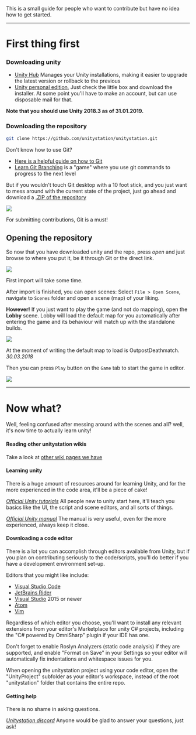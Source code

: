   This is a small guide for people who want to contribute but have no idea how to get started.

***

# First thing first

### Downloading unity
- [Unity Hub](https://unity3d.com/get-unity/download) Manages your Unity installations, making it easier to upgrade the latest version or rollback to the previous
- [Unity personal edition](https://store.unity.com/download?ref=personal),
Just check the little box and download the installer. 
At some point you'll have to make an account, but can use disposable mail for that.

**Note that you should use Unity 2018.3 as of 31.01.2019.**

### Downloading the repository
```bash
git clone https://github.com/unitystation/unitystation.git
```

Don't know how to use Git?

- [Here is a helpful guide on how to Git](https://github.com/unitystation/unitystation/wiki/GIT-basics)
- [Learn Git Branching](https://learngitbranching.js.org) is a "game" where you use git commands to progress to the next level

But if you wouldn't touch Git desktop with a 10 foot stick, and you just want to mess around with the current state of the project, just go ahead and download a [.ZIP of the repository](https://codeload.github.com/unitystation/unitystation/zip/develop)

![](https://image.prntscr.com/image/YUvWfH_uSwmqJnIQCEnDug.png)

For submitting contributions, Git is a must!

## Opening the repository
So now that you have downloaded unity and the repo, press _open_ and just browse to where you put it, be it through Git or the direct link.

![](https://cdn.discordapp.com/attachments/381634542911488001/388740773601869834/unknown.png)

First import will take some time.

After import is finished, you can open scenes: Select `File > Open Scene`, navigate to `Scenes` folder and open a scene (map) of your liking. 

**However!** If you just want to play the game (and not do mapping), open the **Lobby** scene. Lobby will load the default map for you automatically after entering the game and its behaviour will match up with the standalone builds.

![](https://image.prntscr.com/image/T7s9wVR7RhyXwwTxf4jEFg.png)

At the moment of writing the default map to load is OutpostDeathmatch. _30.03.2018_

Then you can press `Play` button on the `Game` tab to start the game in editor.

![](https://image.prntscr.com/image/G9xxyW59STqh14VslkpAzA.png)

***

# Now what?
Well, feeling confused after messing around with the scenes and all? well, it's now time to actually learn unity!

#### Reading other unitystation wikis
Take a look at [other wiki pages we have](https://github.com/unitystation/unitystation/wiki)

#### Learning unity
There is a huge amount of resources around for learning Unity, and for the more experienced in the code area, it'll be a piece of cake!

[_Official Unity tutorials_](https://unity3d.com/learn/tutorials) All people new to unity start here, it'll teach you basics like the UI, the script and scene editors, and all sorts of things.

[_Official Unity manual_](https://docs.unity3d.com/Manual/index.html) The manual is very useful, even for the more experienced, always keep it close.

#### Downloading a code editor
There is a lot you can accomplish through editors available from Unity, but if you plan on contributing seriously to the code/scripts, you'll do better if you have a development environment set-up.

Editors that you might like include:

- [Visual Studio Code](https://code.visualstudio.com/)
- [JetBrains Rider](https://www.jetbrains.com/rider/)
- [Visual Studio](https://visualstudio.microsoft.com/vs/whatsnew/) 2015 or newer
- [Atom](https://ide.atom.io/)
- [Vim](https://www.vim.org/)

Regardless of which editor you choose, you'll want to install any relevant extensions from your editor's Marketplace for unity C# projects, including the "C# powered by OmniSharp" plugin if your IDE has one.

Don't forget to enable Roslyn Analyzers (static code analysis) if they are supported, and enable "Format on Save" in your Settings so your editor will automatically fix indentations and whitespace issues for you.

When opening the unitystation project using your code editor, open the "UnityProject" subfolder as your editor's workspace, instead of the root "unitystation" folder that contains the entire repo.

#### Getting help
There is no shame in asking questions.

[_Unitystation discord_](https://discord.gg/TMRMfpS) Anyone would be glad to answer your questions, just ask!